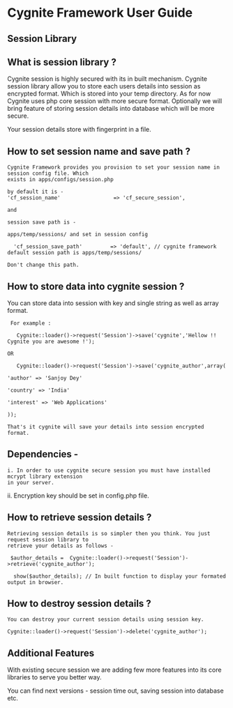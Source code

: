 Cygnite Framework User Guide
==========================

 Session Library
 ------------------

 What is session library ?
 -----------------------------

  Cygnite session is highly secured with its in built mechanism. Cygnite session library allow you to store
  each users details into session as encrypted format. Which is stored into your temp directory.
  As for now Cygnite uses php core session with more secure format. Optionally we will
  bring feature of storing session details into database which will be more secure.

  Your session details store with fingerprint in a file.

  How to set session name and save path ?
  --------------------------------------------------

    Cygnite Framework provides you provision to set your session name in session config file. Which
    exists in apps/configs/session.php

    by default it is -
    'cf_session_name'                 => 'cf_secure_session',

    and

    session save path is -

    apps/temp/sessions/ and set in session config

      'cf_session_save_path'         => 'default', // cygnite framework default session path is apps/temp/sessions/

    Don't change this path.


 How to store data into cygnite session ?
 -----------------------------------------------

  You can store data into session with key and single string as well as array format.

     For example :
     
       Cygnite::loader()->request('Session')->save('cygnite','Hellow !! Cygnite you are awesome !');

    OR

       Cygnite::loader()->request('Session')->save('cygnite_author',array(
                                                                          'author' => 'Sanjoy Dey'
                                                                          'country' => 'India'
                                                                          'interest' => 'Web Applications'
                                                                        ));

    That's it cygnite will save your details into session encrypted format.

  Dependencies -
  -------------------

    i. In order to use cygnite secure session you must have installed mcrypt library extension
    in your server.
   ii. Encryption key should be set in config.php file.
   


  How to retrieve session details ?
  ---------------------------------------

    Retrieving session details is so simpler then you think. You just request session library to
    retrieve your details as follows -

     $author_details =  Cygnite::loader()->request('Session')->retrieve('cygnite_author');
     
      show($author_details); // In built function to display your formated output in browser.


  How to destroy session details ?
  -------------------------------------

    You can destroy your current session details using session key.

    Cygnite::loader()->request('Session')->delete('cygnite_author');


  Additional Features
  -----------------------
   With existing secure session we are adding few more features into its core libraries to serve you better way.

   You can find next versions - session time out, saving session into database etc.
